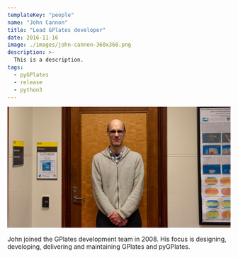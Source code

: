 ```yaml
---
templateKey: "people"
name: "John Cannon"
title: "Lead GPlates developer"
date: 2016-11-16
image: ./images/john-cannon-360x360.png
description: >-
  This is a description.
tags:
  - pyGPlates
  - release
  - python3
---
```


![John Cannon](./images/john-cannon-1200x650.png)

John joined the GPlates development team in 2008. His focus is designing, developing, delivering and maintaining GPlates and pyGPlates.
